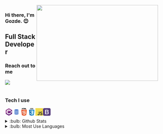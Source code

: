 <img src="https://media.giphy.com/media/Sm9AfJRiZofjlrkAAl/source.gif" align="right" width="400" height="250">

### Hi there, I'm Gozde. :blush:

## Full Stack Developer

### Reach out to me 

[<img width="22" src="https://cdn.jsdelivr.net/npm/simple-icons@v8/icons/linkedin.svg" align="left" />][linkedin]

<br/>
<br/>

### Tech I use

<img src="https://raw.githubusercontent.com/devicons/devicon/master/icons/csharp/csharp-original.svg" alt="csharp" align="left" width="25" height="25">
<img src="https://raw.githubusercontent.com/github/explore/80688e429a7d4ef2fca1e82350fe8e3517d3494d/topics/sql/sql.png" align="left" width="25" height="25">
<img src="https://raw.githubusercontent.com/github/explore/80688e429a7d4ef2fca1e82350fe8e3517d3494d/topics/html/html.png" align="left" width="25" height="25">
<img src="https://raw.githubusercontent.com/github/explore/80688e429a7d4ef2fca1e82350fe8e3517d3494d/topics/css/css.png" align="left" width="25" height="25">
<img src="https://raw.githubusercontent.com/github/explore/80688e429a7d4ef2fca1e82350fe8e3517d3494d/topics/javascript/javascript.png" align="left" width="25" height="25">
<img src="https://raw.githubusercontent.com/github/explore/80688e429a7d4ef2fca1e82350fe8e3517d3494d/topics/bootstrap/bootstrap.png" align="left" width="25" height="25">

<br/>
<br/>

<details>
<summary>:bulb: Github Stats</summary>
<img src="https://github-readme-stats.vercel.app/api?username=gozdekiyici&theme=radical">
</details>

<details>
<summary>:bulb: Most Use Languages</summary>
<img src="https://github-readme-stats.vercel.app/api/top-langs/?username=gozdekiyici&layout=compact">
</details>

[linkedin]: https://www.linkedin.com/in/gozde-kiyici/
